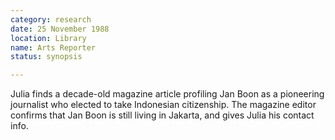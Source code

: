 ```yaml
---
category: research
date: 25 November 1988
location: Library
name: Arts Reporter
status: synopsis

---
```

Julia finds a decade-old magazine article profiling Jan Boon as a pioneering journalist who elected to take Indonesian citizenship. The magazine editor confirms that Jan Boon is still living in Jakarta, and gives Julia his contact info.
